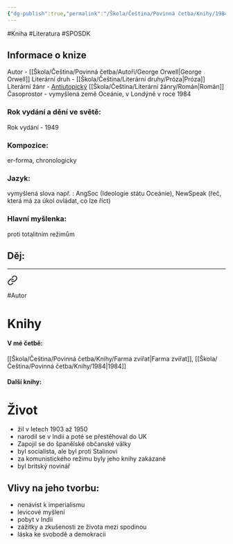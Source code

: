 ```yaml
---
{"dg-publish":true,"permalink":"/Škola/Čeština/Povinná četba/Knihy/1984/"}
---
```


#Kniha #Literatura #SPOSDK
## Informace o knize
Autor - [[Škola/Čeština/Povinná četba/Autoři/George Orwell\|George Orwell]]
Literární druh - [[Škola/Čeština/Literární druhy/Próza\|Próza]]
Literární žánr - [Antiutopický](Antiutopie.md) [[Škola/Čeština/Literární žánry/Román\|Román]]
Časoprostor - vymyšlená země Oceánie, v Londýně v roce 1984 
### Rok vydání a dění ve světě:
Rok vydání - 1949
### Kompozice: 
er-forma, chronologicky
### Jazyk:
vymyšlená slova např. : AngSoc (Ideologie státu Oceánie), NewSpeak (řeč, která má za úkol ovládat, co lze říct)
### Hlavní myšlenka:
proti totalitním režimům
## Děj:

___

<div class="transclusion internal-embed is-loaded"><a class="markdown-embed-link" href="/skola/cestina/povinna-cetba/autori/george-orwell/" aria-label="Open link"><svg xmlns="http://www.w3.org/2000/svg" width="24" height="24" viewBox="0 0 24 24" fill="none" stroke="currentColor" stroke-width="2" stroke-linecap="round" stroke-linejoin="round" class="svg-icon lucide-link"><path d="M10 13a5 5 0 0 0 7.54.54l3-3a5 5 0 0 0-7.07-7.07l-1.72 1.71"></path><path d="M14 11a5 5 0 0 0-7.54-.54l-3 3a5 5 0 0 0 7.07 7.07l1.71-1.71"></path></svg></a><div class="markdown-embed">




#Autor
# Knihy
#### V mé četbě:
[[Škola/Čeština/Povinná četba/Knihy/Farma zvířat\|Farma zvířat]], [[Škola/Čeština/Povinná četba/Knihy/1984\|1984]]
#### Další knihy:

# Život
 - žil v letech 1903 až 1950
 - narodil se v Indii a poté se přestěhoval do UK
 - Zapojil se do španělské občanské války
 - byl socialista, ale byl proti Stalinovi
 - za komunistického režimu byly jeho knihy zakázané
 - byl britský novinář

## Vlivy na jeho tvorbu:
- nenávist k imperialismu
- levicové myšlení
- pobyt v Indii
- zážitky a zkušenosti ze života mezi spodinou
- láska ke svobodě a demokracii


</div></div>
